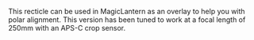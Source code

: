 This recticle can be used in MagicLantern as an overlay to help you with
polar alignment. This version has been tuned to work at a focal length of 250mm with
an APS-C crop sensor.
